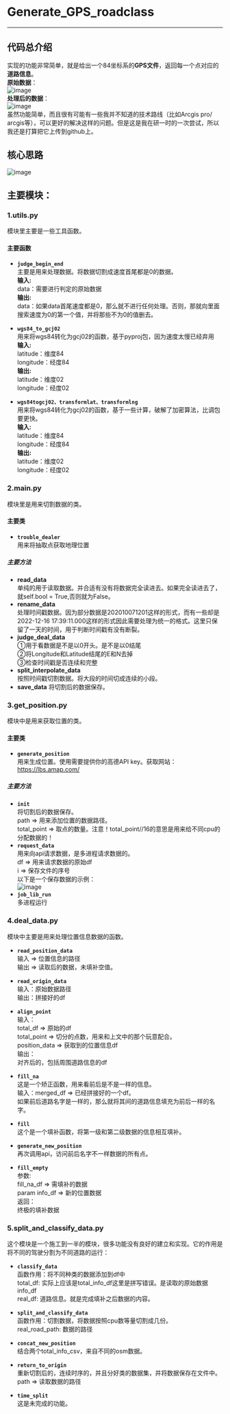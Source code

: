 # Generate_GPS_roadclass  
---  
## 代码总介绍  
实现的功能非常简单，就是给出一个84坐标系的**GPS文件**，返回每一个点对应的**道路信息**。  
**原始数据**：  
![image](https://github.com/user-attachments/assets/928fd47e-6f67-4075-9c84-0c4a4e293b1b)  
**处理后的数据**：  
![image](https://github.com/user-attachments/assets/d33510a4-91e0-4439-97a1-862a40568eeb)  
虽然功能简单，而且很有可能有一些我并不知道的技术路线（比如Arcgis pro/ arcgis等），可以更好的解决这样的问题。但是这是我在研一时的一次尝试，所以我还是打算把它上传到github上。  
## 核心思路  
![image](https://github.com/user-attachments/assets/8166af2b-cb26-49c5-991e-d054f08a2771)  
## 主要模块：  
### 1.utils.py  
  模块里主要是一些工具函数。  
  #### 主要函数  
  - **`judge_begin_end`**  
  主要是用来处理数据。将数据切割成速度首尾都是0的数据。  
  **输入:**  
    data：需要进行判定的原始数据  
  **输出:**  
    data：如果data首尾速度都是0，那么就不进行任何处理。否则，那就向里面搜索速度为0的第一个值，并将那些不为0的值删去。  
    
  - **`wgs84_to_gcj02`**  
  用来将wgs84转化为gcj02的函数，基于pyproj包，因为速度太慢已经弃用  
  **输入:**  
    latitude：维度84  
    longitude：经度84  
  **输出:**  
    latitude：维度02  
    longitude：经度02  

  - **`wgs84togcj02、transformlat、transformlng`**  
  用来将wgs84转化为gcj02的函数，基于一些计算，破解了加密算法，比调包要更快。  
  **输入:**  
    latitude：维度84  
    longitude：经度84  
  **输出:**  
    latitude：维度02  
    longitude：经度02

### 2.main.py  
  模块里是用来切割数据的类。  
  #### 主要类  
  - **`trouble_dealer`**  
  用来将抽取点获取地理位置  
  ##### 主要方法  
  - **read_data**  
  单纯的用于读取数据。并合适有没有将数据完全读进去。如果完全读进去了，就self.bool = True,否则就为False。  
  - **rename_data**  
  处理时间戳数据。因为部分数据是202010071201这样的形式，而有一些却是2022-12-16 17:39:11.000这样的形式因此需要处理为统一的格式。这里只保留了一天的时间，用于判断时间戳有没有断裂。  
  - **judge_deal_data**  
    ①用于看数据是不是以0开头。是不是以0结尾  
    ②将Longitude和Latitude结尾的E和N去掉  
    ③检查时间戳是否连续和完整  
  - **split_interpolate_data**  
  按照时间戳切割数据。将大段的时间切成连续的小段。  
  - **save_data**
  将切割后的数据保存。

### 3.get_position.py  
  模块中是用来获取位置的类。  
  #### 主要类  
  - **`generate_position`**  
  用来生成位置。使用需要提供你的高德API key。获取网站：https://lbs.amap.com/  
  ##### 主要方法  
  - **`init`**  
  将切割后的数据保存。  
  path => 用来添加位置的数据路径。  
  total_point => 取点的数量。注意！total_point//16的意思是用来给不同cpu的分配数据的！  
  - **`request_data`**  
  用来向api请求数据，是多进程请求数据的。  
  df => 用来请求数据的原始df  
  i => 保存文件的序号  
  以下是一个保存数据的示例：  
  ![image](https://github.com/user-attachments/assets/e1bbf736-f3c8-46c9-b56f-8d71b44411ef)
  - **`job_lib_run`**  
  多进程运行

### 4.deal_data.py  
  模块中主要是用来处理位置信息数据的函数。  
  - **`read_position_data`**  
  输入 => 位置信息的路径  
  输出 => 读取后的数据，未填补空值。

  - **`read_origin_data`**  
  输入：原始数据路径  
  输出：拼接好的df  
  - **`align_point`**  
  输入：  
  total_df => 原始的df  
  total_point => 切分的点数，用来和上文中的那个玩意配合。  
  position_data => 获取到的位置信息df  
  输出：  
  对齐后的，包括周围道路信息的df  
  - **`fill_na`**  
  这是一个矫正函数，用来看前后是不是一样的信息。  
  输入：merged_df => 已经拼接好的一个df。  
  如果前后道路名字是一样的，那么就将其间的道路信息填充为前后一样的名字。  
  - **`fill`**  
  这个是一个填补函数，将第一级和第二级数据的信息相互填补。  
  - **`generate_new_position`**  
  再次调用api，访问前后名字不一样数据的所有点。  
  - **`fill_empty`**  
  参数:  
  fill_na_df => 需填补的数据  
  param info_df => 新的位置数据  
  返回：  
  终极的填补数据  
### 5.split_and_classify_data.py  
  这个模块是一个施工到一半的模块，很多功能没有良好的建立和实现。它的作用是将不同的驾驶分割为不同道路的运行：  
  - **`classify_data`**  
  函数作用：将不同种类的数据添加到df中  
  total_df: 实际上应该是total_info_df这里是拼写错误。是读取的原始数据info_df  
  real_df: 道路信息。就是完成填补之后数据的内容。

  - **`split_and_classify_data`**  
  函数作用：切割数据，将数据按照cpu数等量切割成几份。  
  real_road_path: 数据的路径  
  - **`concat_new_position`**  
  结合两个total_info_csv，来自不同的osm数据。  
  - **`return_to_origin`**  
  重新切割后的，连续时序的，并且分好类的数据集，并将数据保存在文件中。  
  path => 读取数据的路径  

  - **`time_split`**  
    这是未完成的功能。
